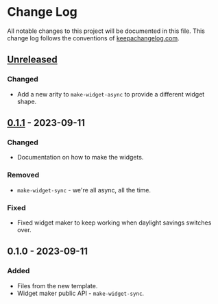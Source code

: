 # Change Log
All notable changes to this project will be documented in this file. This change log follows the conventions of [keepachangelog.com](http://keepachangelog.com/).

## [Unreleased]
### Changed
- Add a new arity to `make-widget-async` to provide a different widget shape.

## [0.1.1] - 2023-09-11
### Changed
- Documentation on how to make the widgets.

### Removed
- `make-widget-sync` - we're all async, all the time.

### Fixed
- Fixed widget maker to keep working when daylight savings switches over.

## 0.1.0 - 2023-09-11
### Added
- Files from the new template.
- Widget maker public API - `make-widget-sync`.

[Unreleased]: https://sourcehost.site/your-name/exercise-one/compare/0.1.1...HEAD
[0.1.1]: https://sourcehost.site/your-name/exercise-one/compare/0.1.0...0.1.1
